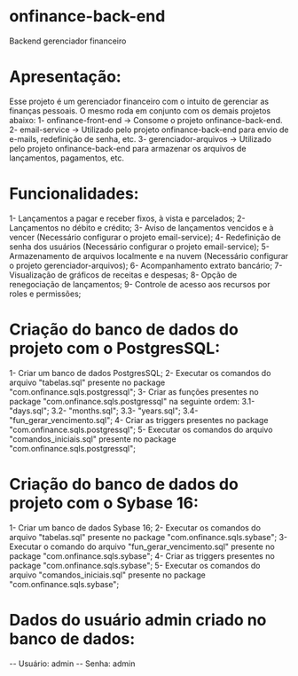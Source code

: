 # onfinance-back-end
Backend gerenciador financeiro

# Apresentação:
Esse projeto é um gerenciador financeiro com o intuito de gerenciar as finanças pessoais. O mesmo roda em conjunto com os demais projetos abaixo:
1- onfinance-front-end -> Consome o projeto onfinance-back-end.
2- email-service -> Utilizado pelo projeto onfinance-back-end para envio de e-mails, redefinição de senha, etc.
3- gerenciador-arquivos -> Utilizado pelo projeto onfinance-back-end para armazenar os arquivos de lançamentos, pagamentos, etc.

# Funcionalidades:
1- Lançamentos a pagar e receber fixos, à vista e parcelados;
2- Lançamentos no débito e crédito;
3- Aviso de lançamentos vencidos e à vencer (Necessário configurar o projeto email-service);
4- Redefinição de senha dos usuários (Necessário configurar o projeto email-service);
5- Armazenamento de arquivos localmente e na nuvem (Necessário configurar o projeto gerenciador-arquivos);
6- Acompanhamento extrato bancário;
7- Visualização de gráficos de receitas e despesas;
8- Opção de renegociação de lançamentos;
9- Controle de acesso aos recursos por roles e permissões;

# Criação do banco de dados do projeto com o PostgresSQL:
1- Criar um banco de dados PostgresSQL;
2- Executar os comandos do arquivo "tabelas.sql" presente no package "com.onfinance.sqls.postgressql";
3- Criar as funções presentes no package "com.onfinance.sqls.postgressql" na seguinte ordem:
3.1- "days.sql";
3.2- "months.sql";
3.3- "years.sql";
3.4- "fun_gerar_vencimento.sql";
4- Criar as triggers presentes no package "com.onfinance.sqls.postgressql";
5- Executar os comandos do arquivo "comandos_iniciais.sql" presente no package "com.onfinance.sqls.postgressql";

# Criação do banco de dados do projeto com o Sybase 16:
1- Criar um banco de dados Sybase 16;
2- Executar os comandos do arquivo "tabelas.sql" presente no package "com.onfinance.sqls.sybase";
3- Executar o comando do arquivo "fun_gerar_vencimento.sql" presente no package "com.onfinance.sqls.sybase";
4- Criar as triggers presentes no package "com.onfinance.sqls.sybase";
5- Executar os comandos do arquivo "comandos_iniciais.sql" presente no package "com.onfinance.sqls.sybase";

# Dados do usuário admin criado no banco de dados:
-- Usuário: admin
-- Senha: admin
